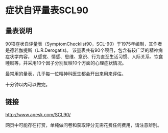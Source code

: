 # 症状自评量表SCL90

## 量表说明

90项症状自评量表（SymptomChecklist90，SCL-90）于1975年编制，其作者是德若伽提斯（L.R.Derogatis)。
该量表共有90个项目，包含有较广泛的精神病症状学内容，
从感觉、情感、思维、意识、行为直至生活习惯、人际关系、饮食睡眠等，并采用10个因子分别反映10个方面的心理症状情况。

最常用的量表，几乎每一位精神科医生都会开出来用来评估。

十分钟以内可以做完。

## 链接

http://www.apesk.com/SCL90/

网页中可能存在打赏，单纯做问卷和获取评分无需花费任何费用，请注意辨别。